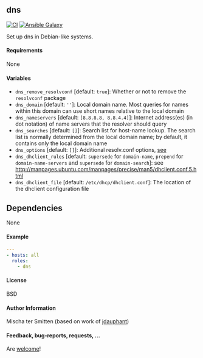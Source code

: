 ## dns

[![CI](https://github.com/Oefenweb/ansible-dns/workflows/CI/badge.svg)](https://github.com/Oefenweb/ansible-dns/actions?query=workflow%3ACI)
[![Ansible Galaxy](http://img.shields.io/badge/ansible--galaxy-dns-blue.svg)](https://galaxy.ansible.com/Oefenweb/dns)

Set up dns in Debian-like systems.

#### Requirements

None

#### Variables

* `dns_remove_resolvconf` [default: `true`]: Whether or not to remove the `resolvconf` package
* `dns_domain` [default: `''`]: Local domain name. Most queries for names within this domain can use short names relative to the local domain
* `dns_nameservers` [default: `[8.8.8.8, 8.8.4.4]`]: Internet address(es) (in dot notation) of name servers that the resolver should query
* `dns_searches` [default: `[]`]: Search list for host-name lookup. The search list is normally determined from the local domain name; by default, it contains only the local domain name
* `dns_options` [default: `[]`]: Additional resolv.conf options, [see](http://manpages.ubuntu.com/manpages/xenial/en/man5/resolv.conf.5.html)
* `dns_dhclient_rules` [default: `supersede` for `domain-name`, `prepend` for `domain-name-servers` and `supersede` for `domain-search`]: see http://manpages.ubuntu.com/manpages/precise/man5/dhclient.conf.5.html
* `dns_dhclient_file` [default: `/etc/dhcp/dhclient.conf`]: The location of the dhclient configuration file

## Dependencies

None

#### Example

```yaml
---
- hosts: all
  roles:
    - dns
```

#### License

BSD

#### Author Information

Mischa ter Smitten (based on work of [jdauphant](https://github.com/jdauphant))

#### Feedback, bug-reports, requests, ...

Are [welcome](https://github.com/Oefenweb/ansible-dns/issues)!
